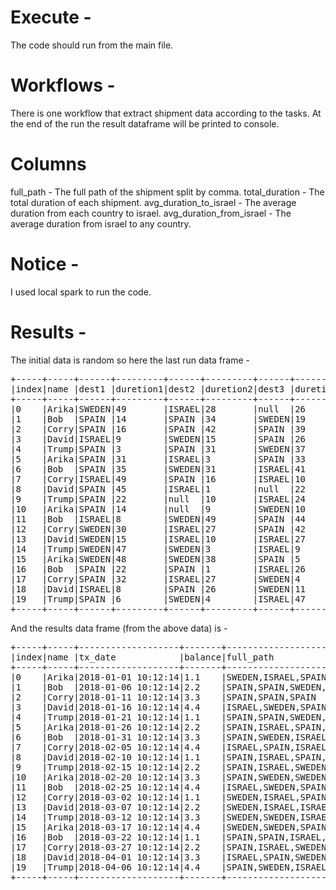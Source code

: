 
# Execute - 
The code should run from the main file.

# Workflows -
There is one workflow that extract shipment data according to the tasks.
At the end of the run the result dataframe will be printed to console.

# Columns
full_path - The full path of the shipment split by comma.
total_duration - The total duration of each shipment.
avg_duration_to_israel - The average duration from each country to israel.
avg_duration_from_israel - The average duration from israel to any country.

# Notice - 
I used local spark to run the code.

# Results - 
The initial data is random so here the last run data frame -
<pre>
+-----+-----+------+---------+------+---------+------+---------+------+---------+------+---------+-------------------+-------+
|index|name |dest1 |duretion1|dest2 |duretion2|dest3 |duretion3|dest4 |duretion4|dest5 |duretion5|tx_date            |balance|
+-----+-----+------+---------+------+---------+------+---------+------+---------+------+---------+-------------------+-------+
|0    |Arika|SWEDEN|49       |ISRAEL|28       |null  |26       |SPAIN |42       |SWEDEN|20       |2018-01-01 10:12:14|1.1    |
|1    |Bob  |SPAIN |14       |SPAIN |34       |SWEDEN|19       |ISRAEL|22       |SPAIN |1        |2018-01-06 10:12:14|2.2    |
|2    |Corry|SPAIN |16       |SPAIN |42       |SPAIN |39       |null  |29       |null  |29       |2018-01-11 10:12:14|3.3    |
|3    |David|ISRAEL|9        |SWEDEN|15       |SPAIN |26       |ISRAEL|24       |SWEDEN|1        |2018-01-16 10:12:14|4.4    |
|4    |Trump|SPAIN |3        |SPAIN |31       |SWEDEN|37       |null  |14       |ISRAEL|35       |2018-01-21 10:12:14|1.1    |
|5    |Arika|SPAIN |31       |ISRAEL|3        |SPAIN |33       |null  |13       |SWEDEN|35       |2018-01-26 10:12:14|2.2    |
|6    |Bob  |SPAIN |35       |SWEDEN|31       |ISRAEL|41       |ISRAEL|6        |null  |4        |2018-01-31 10:12:14|3.3    |
|7    |Corry|ISRAEL|49       |SPAIN |16       |ISRAEL|10       |null  |49       |SPAIN |32       |2018-02-05 10:12:14|4.4    |
|8    |David|SPAIN |45       |ISRAEL|1        |null  |22       |SPAIN |2        |ISRAEL|33       |2018-02-10 10:12:14|1.1    |
|9    |Trump|SPAIN |22       |null  |10       |ISRAEL|24       |SWEDEN|25       |SPAIN |27       |2018-02-15 10:12:14|2.2    |
|10   |Arika|SPAIN |14       |null  |9        |SWEDEN|10       |null  |49       |SWEDEN|21       |2018-02-20 10:12:14|3.3    |
|11   |Bob  |ISRAEL|8        |SWEDEN|49       |SPAIN |44       |SPAIN |41       |null  |10       |2018-02-25 10:12:14|4.4    |
|12   |Corry|SWEDEN|30       |ISRAEL|27       |SPAIN |42       |SWEDEN|26       |SPAIN |20       |2018-03-02 10:12:14|1.1    |
|13   |David|SWEDEN|15       |ISRAEL|10       |ISRAEL|27       |SPAIN |33       |ISRAEL|26       |2018-03-07 10:12:14|2.2    |
|14   |Trump|SWEDEN|47       |SWEDEN|3        |ISRAEL|9        |null  |3        |null  |1        |2018-03-12 10:12:14|3.3    |
|15   |Arika|SWEDEN|48       |SWEDEN|38       |SPAIN |5        |null  |50       |null  |43       |2018-03-17 10:12:14|4.4    |
|16   |Bob  |SPAIN |22       |SPAIN |1        |ISRAEL|26       |SWEDEN|43       |ISRAEL|41       |2018-03-22 10:12:14|1.1    |
|17   |Corry|SPAIN |32       |ISRAEL|27       |SWEDEN|4        |SWEDEN|13       |SPAIN |45       |2018-03-27 10:12:14|2.2    |
|18   |David|ISRAEL|8        |SPAIN |26       |SWEDEN|11       |null  |6        |null  |44       |2018-04-01 10:12:14|3.3    |
|19   |Trump|SPAIN |6        |SWEDEN|4        |ISRAEL|47       |SWEDEN|24       |SPAIN |49       |2018-04-06 10:12:14|4.4    |
+-----+-----+------+---------+------+---------+------+---------+------+---------+------+---------+-------------------+-------+
</pre>

And the results data frame (from the above data) is - 

<pre>
+-----+-----+-------------------+-------+---------------------------------+--------------+----------------------+------------------------+
|index|name |tx_date            |balance|full_path                        |total_duration|avg_duration_to_israel|avg_duration_from_israel|
+-----+-----+-------------------+-------+---------------------------------+--------------+----------------------+------------------------+
|0    |Arika|2018-01-01 10:12:14|1.1    |SWEDEN,ISRAEL,SPAIN,SWEDEN       |165           |28                    |26                      |
|1    |Bob  |2018-01-06 10:12:14|2.2    |SPAIN,SPAIN,SWEDEN,ISRAEL,SPAIN  |90            |22                    |1                       |
|2    |Corry|2018-01-11 10:12:14|3.3    |SPAIN,SPAIN,SPAIN                |155           |0                     |0                       |
|3    |David|2018-01-16 10:12:14|4.4    |ISRAEL,SWEDEN,SPAIN,ISRAEL,SWEDEN|75            |16                    |8                       |
|4    |Trump|2018-01-21 10:12:14|1.1    |SPAIN,SPAIN,SWEDEN,ISRAEL        |120           |35                    |0                       |
|5    |Arika|2018-01-26 10:12:14|2.2    |SPAIN,ISRAEL,SPAIN,SWEDEN        |115           |3                     |33                      |
|6    |Bob  |2018-01-31 10:12:14|3.3    |SPAIN,SWEDEN,ISRAEL,ISRAEL       |117           |23                    |5                       |
|7    |Corry|2018-02-05 10:12:14|4.4    |ISRAEL,SPAIN,ISRAEL,SPAIN        |156           |29                    |32                      |
|8    |David|2018-02-10 10:12:14|1.1    |SPAIN,ISRAEL,SPAIN,ISRAEL        |103           |17                    |22                      |
|9    |Trump|2018-02-15 10:12:14|2.2    |SPAIN,ISRAEL,SWEDEN,SPAIN        |108           |24                    |25                      |
|10   |Arika|2018-02-20 10:12:14|3.3    |SPAIN,SWEDEN,SWEDEN              |103           |0                     |0                       |
|11   |Bob  |2018-02-25 10:12:14|4.4    |ISRAEL,SWEDEN,SPAIN,SPAIN        |152           |8                     |49                      |
|12   |Corry|2018-03-02 10:12:14|1.1    |SWEDEN,ISRAEL,SPAIN,SWEDEN,SPAIN |145           |27                    |42                      |
|13   |David|2018-03-07 10:12:14|2.2    |SWEDEN,ISRAEL,ISRAEL,SPAIN,ISRAEL|111           |21                    |30                      |
|14   |Trump|2018-03-12 10:12:14|3.3    |SWEDEN,SWEDEN,ISRAEL             |63            |9                     |3                       |
|15   |Arika|2018-03-17 10:12:14|4.4    |SWEDEN,SWEDEN,SPAIN              |184           |0                     |0                       |
|16   |Bob  |2018-03-22 10:12:14|1.1    |SPAIN,SPAIN,ISRAEL,SWEDEN,ISRAEL |133           |33                    |43                      |
|17   |Corry|2018-03-27 10:12:14|2.2    |SPAIN,ISRAEL,SWEDEN,SWEDEN,SPAIN |121           |27                    |4                       |
|18   |David|2018-04-01 10:12:14|3.3    |ISRAEL,SPAIN,SWEDEN              |95            |8                     |26                      |
|19   |Trump|2018-04-06 10:12:14|4.4    |SPAIN,SWEDEN,ISRAEL,SWEDEN,SPAIN |130           |47                    |24                      |
+-----+-----+-------------------+-------+---------------------------------+--------------+----------------------+------------------------+
</pre>